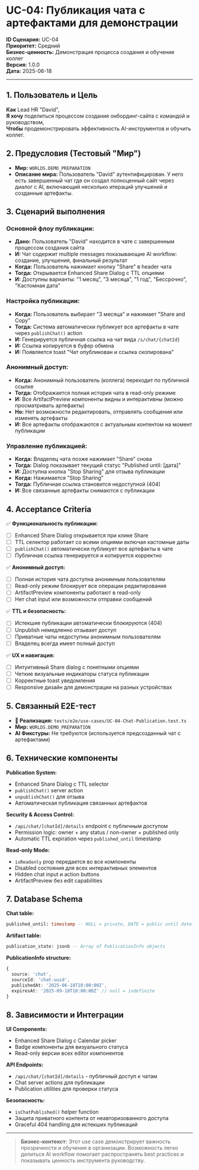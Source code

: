 # UC-04: Публикация чата с артефактами для демонстрации

**ID Сценария:** UC-04  
**Приоритет:** Средний  
**Бизнес-ценность:** Демонстрация процесса создания и обучение коллег  
**Версия:** 1.0.0  
**Дата:** 2025-06-18

---

## 1. Пользователь и Цель

**Как** Lead HR "David",  
**Я хочу** поделиться процессом создания онбординг-сайта с командой и руководством,  
**Чтобы** продемонстрировать эффективность AI-инструментов и обучить коллег.

## 2. Предусловия (Тестовый "Мир")

- **Мир:** `WORLDS.DEMO_PREPARATION`
- **Описание мира:** Пользователь "David" аутентифицирован. У него есть завершенный чат где он создал полноценный сайт через диалог с AI, включающий несколько итераций улучшений и созданные артефакты.

## 3. Сценарий выполнения

### Основной флоу публикации:
- **Дано:** Пользователь "David" находится в чате с завершенным процессом создания сайта
- **И:** Чат содержит multiple messages показывающие AI workflow: создание, улучшения, финальный результат
- **Когда:** Пользователь нажимает кнопку "Share" в header чата
- **Тогда:** Открывается Enhanced Share Dialog с TTL опциями
- **И:** Доступны варианты: "1 месяц", "3 месяца", "1 год", "Бессрочно", "Кастомная дата"

### Настройка публикации:
- **Когда:** Пользователь выбирает "3 месяца" и нажимает "Share and Copy"
- **Тогда:** Система автоматически публикует все артефакты в чате через `publishChat()` action
- **И:** Генерируется публичная ссылка на чат вида `/s/chat/{chatId}`
- **И:** Ссылка копируется в буфер обмена
- **И:** Появляется toast "Чат опубликован и ссылка скопирована"

### Анонимный доступ:
- **Когда:** Анонимный пользователь (коллега) переходит по публичной ссылке
- **Тогда:** Отображается полная история чата в read-only режиме
- **И:** Все ArtifactPreview компоненты видны и интерактивны (можно просматривать артефакты)
- **Но:** Нет возможности редактировать, отправлять сообщения или изменять артефакты
- **И:** Все артефакты отображаются с актуальным контентом на момент публикации

### Управление публикацией:
- **Когда:** Владелец чата позже нажимает "Share" снова
- **Тогда:** Dialog показывает текущий статус "Published until: [дата]"
- **И:** Доступна кнопка "Stop Sharing" для отзыва публикации
- **Когда:** Нажимается "Stop Sharing"
- **Тогда:** Публичная ссылка становится недоступной (404)
- **И:** Все связанные артефакты снимаются с публикации

## 4. Acceptance Criteria

✅ **Функциональность публикации:**
- [ ] Enhanced Share Dialog открывается при клике Share
- [ ] TTL селектор работает со всеми опциями включая кастомные даты
- [ ] `publishChat()` автоматически публикует все артефакты в чате
- [ ] Публичная ссылка генерируется и копируется корректно

✅ **Анонимный доступ:**
- [ ] Полная история чата доступна анонимным пользователям
- [ ] Read-only режим блокирует все операции редактирования
- [ ] ArtifactPreview компоненты работают в read-only
- [ ] Нет chat input или возможности отправки сообщений

✅ **TTL и безопасность:**
- [ ] Истекшие публикации автоматически блокируются (404)
- [ ] Unpublish немедленно отзывает доступ
- [ ] Приватные чаты недоступны анонимным пользователям
- [ ] Владелец всегда имеет полный доступ

✅ **UX и навигация:**
- [ ] Интуитивный Share dialog с понятными опциями
- [ ] Четкие визуальные индикаторы статуса публикации
- [ ] Корректные toast уведомления
- [ ] Responsive дизайн для демонстрации на разных устройствах

## 5. Связанный E2E-тест

- **🔗 Реализация:** `tests/e2e/use-cases/UC-04-Chat-Publication.test.ts`
- **Мир:** `WORLDS.DEMO_PREPARATION`
- **AI Фикстуры:** Не требуются (используется предсозданный чат с артефактами)

## 6. Технические компоненты

**Publication System:**
- Enhanced Share Dialog с TTL selector
- `publishChat()` server action
- `unpublishChat()` для отзыва
- Автоматическая публикация связанных артефактов

**Security & Access Control:**
- `/api/chat/[chatId]/details` endpoint с публичным доступом
- Permission logic: owner + any status / non-owner + published only
- Automatic TTL expiration через `published_until` timestamp

**Read-only Mode:**
- `isReadonly` prop передается во все компоненты
- Disabled состояния для всех интерактивных элементов
- Hidden chat input и action buttons
- ArtifactPreview без edit capabilities

## 7. Database Schema

**Chat table:**
```sql
published_until: timestamp -- NULL = private, DATE = public until date
```

**Artifact table:**
```sql
publication_state: jsonb -- Array of PublicationInfo objects
```

**PublicationInfo structure:**
```typescript
{
  source: 'chat',
  sourceId: 'chat-uuid',  
  publishedAt: '2025-06-18T10:00:00Z',
  expiresAt: '2025-09-18T10:00:00Z' // null = indefinite
}
```

## 8. Зависимости и Интеграции

**UI Components:**
- Enhanced Share Dialog с Calendar picker
- Badge компоненты для визуального статуса
- Read-only версии всех editor компонентов

**API Endpoints:**
- `/api/chat/[chatId]/details` - публичный доступ к чатам
- Chat server actions для публикации
- Publication utilities для проверки статуса

**Безопасность:**
- `isChatPublished()` helper function
- Защита приватного контента от неавторизованного доступа
- Graceful 404 handling для истекших публикаций

---

> **Бизнес-контекст:** Этот use case демонстрирует важность прозрачности и обучения в организации. Возможность легко делиться AI workflow помогает распространять best practices и показывать ценность инструмента руководству.